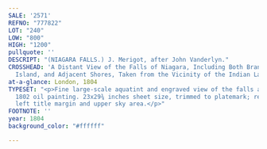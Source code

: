 ```yaml
---
SALE: '2571'
REFNO: "777822"
LOT: "240"
LOW: "800"
HIGH: "1200"
pullquote: ''
DESCRIPT: "(NIAGARA FALLS.) J. Merigot, after John Vanderlyn."
CROSSHEAD: 'A Distant View of the Falls of Niagara, Including Both Branches with the
  Island, and Adjacent Shores, Taken from the Vicinity of the Indian Ladder. '
at-a-glance: London, 1804
TYPESET: "<p>Fine large-scale aquatint and engraved view of the falls after Vanderlyn's
  1802 oil painting. 23x29¾ inches sheet size, trimmed to platemark; repairs to lower
  left title margin and upper sky area.</p>"
FOOTNOTE: ''
year: 1804
background_color: "#ffffff"

---
```

